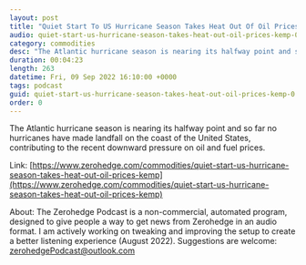 ```yaml
---
layout: post
title: "Quiet Start To US Hurricane Season Takes Heat Out Of Oil Prices: Kemp "
audio: quiet-start-us-hurricane-season-takes-heat-out-oil-prices-kemp-0
category: commodities
desc: "The Atlantic hurricane season is nearing its halfway point and so far no hurricanes have made landfall on the coast of the United States, contributing to the recent downward pressure on oil and fuel prices."
duration: 00:04:23
length: 263
datetime: Fri, 09 Sep 2022 16:10:00 +0000
tags: podcast
guid: quiet-start-us-hurricane-season-takes-heat-out-oil-prices-kemp-0
order: 0
---
```

The Atlantic hurricane season is nearing its halfway point and so far no hurricanes have made landfall on the coast of the United States, contributing to the recent downward pressure on oil and fuel prices.

Link: [https://www.zerohedge.com/commodities/quiet-start-us-hurricane-season-takes-heat-out-oil-prices-kemp](https://www.zerohedge.com/commodities/quiet-start-us-hurricane-season-takes-heat-out-oil-prices-kemp)

About: The Zerohedge Podcast is a non-commercial, automated program, designed to give people a way to get news from Zerohedge in an audio format.  I am actively working on tweaking and improving the setup to create a better listening experience (August 2022).  Suggestions are welcome: [zerohedgePodcast@outlook.com](mailto:zerohedgePodcast@outlook.com)